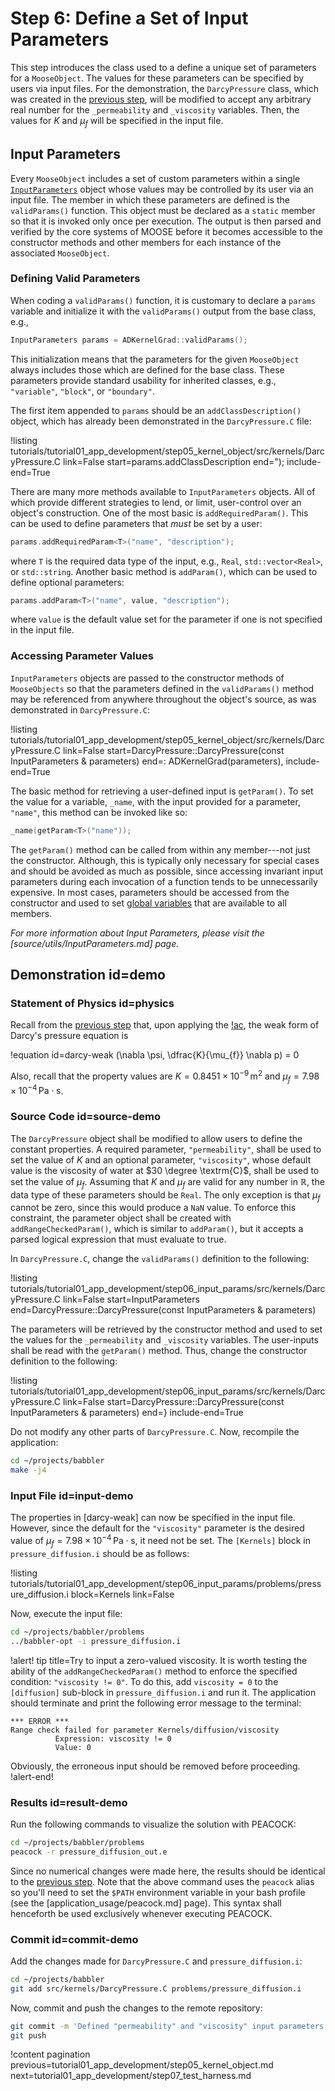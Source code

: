 # Step 6: Define a Set of Input Parameters

This step introduces the class used to a define a unique set of parameters for a `MooseObject`. The values for these parameters can be specified by users via input files. For the demonstration, the `DarcyPressure` class, which was created in the [previous step](tutorial01_app_development/step05_kernel_object.md#source-demo), will be modified to accept any arbitrary real number for the `_permeability` and `_viscosity` variables. Then, the values for $K$ and $\mu_{f}$ will be specified in the input file.

## Input Parameters

Every `MooseObject` includes a set of custom parameters within a single [`InputParameters`](framework/include/utils/InputParameters.h) object whose values may be controlled by its user via an input file. The member in which these parameters are defined is the `validParams()` function. This object must be declared as a `static` member so that it is invoked only once per execution. The output is then parsed and verified by the core systems of MOOSE before it becomes accessible to the constructor methods and other members for each instance of the associated `MooseObject`.

### Defining Valid Parameters

When coding a `validParams()` function, it is customary to declare a `params` variable and initialize it with the `validParams()` output from the base class, e.g.,

```C++
InputParameters params = ADKernelGrad::validParams();
```

This initialization means that the parameters for the given `MooseObject` always includes those which are defined for the base class. These parameters provide standard usability for inherited classes, e.g., `"variable"`, `"block"`, or `"boundary"`.

The first item appended to `params` should be an `addClassDescription()` object, which has already been demonstrated in the `DarcyPressure.C` file:

!listing tutorials/tutorial01_app_development/step05_kernel_object/src/kernels/DarcyPressure.C
         link=False
         start=params.addClassDescription
         end=");
         include-end=True

There are many more methods available to `InputParameters` objects. All of which provide different strategies to lend, or limit, user-control over an object's construction. One of the most basic is `addRequiredParam()`. This can be used to define parameters that *must* be set by a user:

```C++
params.addRequiredParam<T>("name", "description");
```

where `T` is the required data type of the input, e.g., `Real`, `std::vector<Real>`, or `std::string`. Another basic method is `addParam()`, which can be used to define optional parameters:

```C++
params.addParam<T>("name", value, "description");
```

where `value` is the default value set for the parameter if one is not specified in the input file.

### Accessing Parameter Values

`InputParameters` objects are passed to the constructor methods of `MooseObjects` so that the parameters defined in the `validParams()` method may be referenced from anywhere throughout the object's source, as was demonstrated in `DarcyPressure.C`:

!listing tutorials/tutorial01_app_development/step05_kernel_object/src/kernels/DarcyPressure.C
         link=False
         start=DarcyPressure::DarcyPressure(const InputParameters & parameters)
         end=: ADKernelGrad(parameters),
         include-end=True

The basic method for retrieving a user-defined input is `getParam()`. To set the value for a variable, `_name`, with the input provided for a parameter, `"name"`, this method can be invoked like so:

```C++
_name(getParam<T>("name"));
```

The `getParam()` method can be called from within any member---not just the constructor. Although, this is typically only necessary for special cases and should be avoided as much as possible, since accessing invariant input parameters during each invocation of a function tends to be unnecessarily expensive. In most cases, parameters should be accessed from the constructor and used to set [global variables](https://www.geeksforgeeks.org/scope-of-variables-in-c/) that are available to all members.

*For more information about Input Parameters, please visit the [source/utils/InputParameters.md] page.*

## Demonstration id=demo

### Statement of Physics id=physics

Recall from the [previous step](tutorial01_app_development/step05_kernel_object.md#physics) that, upon applying the [!ac](BVP), the weak form of Darcy's pressure equation is

!equation id=darcy-weak
(\nabla \psi, \dfrac{K}{\mu_{f}} \nabla p) = 0

Also, recall that the property values are $K = 0.8451 \times 10^{-9} \, \textrm{m}^{2}$ and $\mu_{f} = 7.98 \times 10^{-4} \, \textrm{Pa} \cdot \textrm{s}$.

### Source Code id=source-demo

The `DarcyPressure` object shall be modified to allow users to define the constant properties. A required parameter, `"permeability"`, shall be used to set the value of $K$ and an optional parameter, `"viscosity"`, whose default value is the viscosity of water at $30 \degree \textrm{C}$, shall be used to set the value of $\mu_{f}$. Assuming that $K$ and $\mu_{f}$ are valid for any number in $\mathbb{R}$, the data type of these parameters should be `Real`. The only exception is that $\mu_{f}$ cannot be zero, since this would produce a `NaN` value. To enforce this constraint, the parameter object shall be created with `addRangeCheckedParam()`, which is similar to `addParam()`, but it accepts a parsed logical expression that must evaluate to true.

In `DarcyPressure.C`, change the `validParams()` definition to the following:

!listing tutorials/tutorial01_app_development/step06_input_params/src/kernels/DarcyPressure.C
         link=False
         start=InputParameters
         end=DarcyPressure::DarcyPressure(const InputParameters & parameters)

The parameters will be retrieved by the constructor method and used to set the values for the `_permeability` and `_viscosity` variables. The user-inputs shall be read with the `getParam()` method. Thus, change the constructor definition to the following:

!listing tutorials/tutorial01_app_development/step06_input_params/src/kernels/DarcyPressure.C
         link=False
         start=DarcyPressure::DarcyPressure(const InputParameters & parameters)
         end=}
         include-end=True

Do not modify any other parts of `DarcyPressure.C`. Now, recompile the application:

```bash
cd ~/projects/babbler
make -j4
```

### Input File id=input-demo

The properties in [darcy-weak] can now be specified in the input file. However, since the default for the `"viscosity"` parameter is the desired value of $\mu_{f} = 7.98 \times 10^{-4} \, \textrm{Pa} \cdot \textrm{s}$, it need not be set. The `[Kernels]` block in `pressure_diffusion.i` should be as follows:

!listing tutorials/tutorial01_app_development/step06_input_params/problems/pressure_diffusion.i
         block=Kernels
         link=False

Now, execute the input file:

```bash
cd ~/projects/babbler/problems
../babbler-opt -i pressure_diffusion.i
```

!alert! tip title=Try to input a zero-valued viscosity.<!-- this will be a good demo for RunException on a "create a unit test" step, which will probably be step 8, after materials-->
It is worth testing the ability of the `addRangeCheckedParam()` method to enforce the specified condition: `"viscosity != 0"`. To do this, add `viscosity = 0` to the `[diffusion]` sub-block in `pressure_diffusion.i` and run it. The application should terminate and print the following error message to the terminal:

```
*** ERROR ***
Range check failed for parameter Kernels/diffusion/viscosity
	      Expression: viscosity != 0
	      Value: 0
```

Obviously, the erroneous input should be removed before proceeding.
!alert-end!

### Results id=result-demo

Run the following commands to visualize the solution with PEACOCK:

```bash
cd ~/projects/babbler/problems
peacock -r pressure_diffusion_out.e
```

Since no numerical changes were made here, the results should be identical to the [previous step](tutorial01_app_development/step05_kernel_object.md#result-demo). Note that the above command uses the `peacock` alias so you'll need to set the `$PATH` environment variable in your bash profile (see the [application_usage/peacock.md] page). This syntax shall henceforth be used exclusively whenever executing PEACOCK.

### Commit id=commit-demo

Add the changes made for `DarcyPressure.C` and `pressure_diffusion.i`:

```bash
cd ~/projects/babbler
git add src/kernels/DarcyPressure.C problems/pressure_diffusion.i
```

Now, commit and push the changes to the remote repository:

```bash
git commit -m 'Defined "permeability" and "viscosity" input parameters'
git push
```

!content pagination previous=tutorial01_app_development/step05_kernel_object.md
                    next=tutorial01_app_development/step07_test_harness.md
